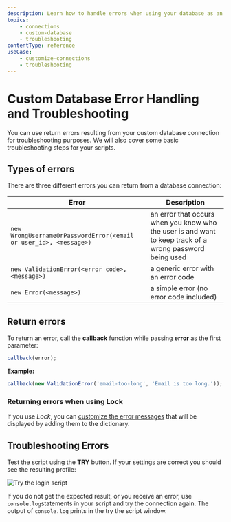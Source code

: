 ```yaml
---
description: Learn how to handle errors when using your database as an identity provider.
topics:
    - connections
    - custom-database
    - troubleshooting
contentType: reference
useCase:
    - customize-connections
    - troubleshooting
---
```

# Custom Database Error Handling and Troubleshooting

You can use return errors resulting from your custom database connection for troubleshooting purposes. We will also cover some basic troubleshooting steps for your scripts.

## Types of errors

There are three different errors you can return from a database connection:

| Error | Description |
| - | - |
| `new WrongUsernameOrPasswordError(<email or user_id>, <message>)` | an error that occurs when you know who the user is and want to keep track of a wrong password being used |
| `new ValidationError(<error code>, <message>)` | a generic error with an error code |
| `new Error(<message>)` | a simple error (no error code included) |

## Return errors

To return an error, call the **callback** function while passing **error** as the first parameter:

```js
callback(error);
```

**Example:**

```js
callback(new ValidationError('email-too-long', 'Email is too long.'));
```

### Returning errors when using Lock

If you use <dfn data-key="lock">Lock</dfn>, you can [customize the error messages](libraries/lock/customizing-error-messages) that will be displayed by adding them to the dictionary.

## Troubleshooting Errors

Test the script using the **TRY** button. If your settings are correct you should see the resulting profile:

![Try the login script](/media/articles/connections/database/mysql/db-connection-try-ok.png)

If you do not get the expected result, or you receive an error, use `console.log`statements in your script and try the connection again. The output of `console.log` prints in the try the script window.


